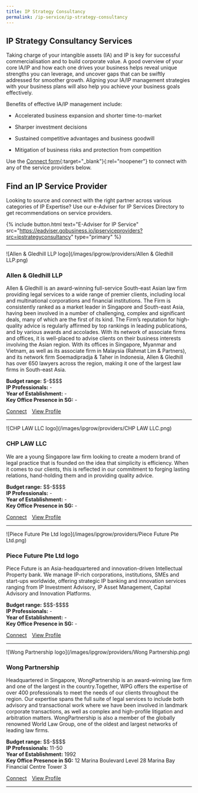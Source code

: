 ```yaml
---
title: IP Strategy Consultancy
permalink: /ip-service/ip-strategy-consultancy
---
```


## IP Strategy Consultancy Services

Taking charge of your intangible assets (IA) and IP is key for successful commercialisation and to build corporate value. A good overview of your core IA/IP and how each one drives your business helps reveal unique strengths you can leverage, and uncover gaps that can be swiftly addressed for smoother growth. Aligning your IA/IP management strategies with your business plans will also help you achieve your business goals effectively.

Benefits of effective IA/IP management include:

- Accelerated business expansion and shorter time-to-market

- Sharper investment decisions

- Sustained competitive advantages and business goodwill

- Mitigation of business risks and protection from competition

Use the [Connect form](https://form.gov.sg/62ec739b9b241b0012385a5d){:target="_blank"}{:rel="noopener"} to connect with any of the service providers below.

## Find an IP Service Provider

Looking to source and connect with the right partner across various categories of IP Expertise? Use our e-Adviser for IP Services Directory to get recommendations on service providers.

{% include button.html text="E-Adviser for IP Service" src="https://eadviser.gobusiness.io/ipserviceproviders?src=ipstrategyconsultancy" type="primary" %}

<hr>
![Allen & Gledhill LLP logo](/images/ipgrow/providers/Allen & Gledhill LLP.png)

### Allen & Gledhill LLP

Allen & Gledhill is an award-winning full-service South-east Asian law firm providing legal services to a wide range of premier clients, including local and multinational corporations and financial institutions. The Firm is consistently ranked as a market leader in Singapore and South-east Asia, having been involved in a number of challenging, complex and significant deals, many of which are the first of its kind. The Firm’s reputation for high-quality advice is regularly affirmed by top rankings in leading publications, and by various awards and accolades. With its network of associate firms and offices, it is well-placed to advise clients on their business interests involving the Asian region. With its offices in Singapore, Myanmar and Vietnam, as well as its associate firm in Malaysia (Rahmat Lim & Partners), and its network firm Soemadipradja & Taher in Indonesia, Allen & Gledhill has over 650 lawyers across the region, making it one of the largest law firms in South-east Asia.

**Budget range:** \$-\$\$\$\$<br>
**IP Professionals:** -<br>
**Year of Establishment:** -<br>
**Key Office Presence in SG:** -<br>

<a class="btn" href="https://form.gov.sg/62ec739b9b241b0012385a5d" target="_blank" rel="noopener">Connect</a>&emsp;[View Profile](/ip-provider/allen---gledhill-llp)

<hr>
![CHP LAW LLC logo](/images/ipgrow/providers/CHP LAW LLC.png)

### CHP LAW LLC

We are a young Singapore law firm looking to create a modern brand of legal practice that is founded on the idea that simplicity is efficiency. When it comes to our clients, this is reflected in our commitment to forging lasting relations, hand-holding them and in providing quality advice.

**Budget range:** \$\$-\$\$\$\$<br>
**IP Professionals:** -<br>
**Year of Establishment:** -<br>
**Key Office Presence in SG:** -<br>

<a class="btn" href="https://form.gov.sg/62ec739b9b241b0012385a5d" target="_blank" rel="noopener">Connect</a>&emsp;[View Profile](/ip-provider/allen---gledhill-llp)

<hr>
![Piece Future Pte Ltd logo](/images/ipgrow/providers/Piece Future Pte Ltd.png)

### Piece Future Pte Ltd logo

Piece Future is an Asia-headquartered and innovation-driven Intellectual Property bank. We manage IP-rich corporations, institutions, SMEs and start-ups worldwide, offering strategic IP banking and innovation services ranging from IP Investment Advisory, IP Asset Management, Capital Advisory and Innovation Platforms.

**Budget range:** \$\$\$-\$\$\$\$<br>
**IP Professionals:** -<br>
**Year of Establishment:** -<br>
**Key Office Presence in SG:** -<br>

<a class="btn" href="https://form.gov.sg/62ec739b9b241b0012385a5d" target="_blank" rel="noopener">Connect</a>&emsp;[View Profile](/ip-provider/allen---gledhill-llp)

<hr>
![Wong Partnership logo](/images/ipgrow/providers/Wong Partnership.png)

### Wong Partnership

Headquartered in Singapore, WongPartnership is an award-winning law firm and one of the largest in the country.Together, WPG offers the expertise of over 400 professionals to meet the needs of our clients throughout the region. Our expertise spans the full suite of legal services to include both advisory and transactional work where we have been involved in landmark corporate transactions, as well as complex and high-profile litigation and arbitration matters. WongPartnership is also a member of the globally renowned World Law Group, one of the oldest and largest networks of leading law firms.

**Budget range:** \$\$-\$\$\$\$<br>
**IP Professionals:** 11-50<br>
**Year of Establishment:** 1992<br>
**Key Office Presence in SG:** 12 Marina Boulevard Level 28 Marina Bay Financial Centre Tower 3<br>

<a class="btn" href="https://form.gov.sg/62ec739b9b241b0012385a5d" target="_blank" rel="noopener">Connect</a>&emsp;[View Profile](/ip-provider/allen---gledhill-llp)

<hr>
